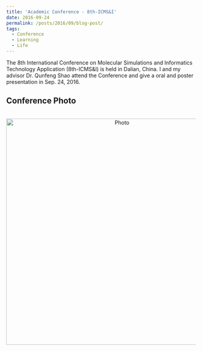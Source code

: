 ```yaml
---
title: 'Academic Conference - 8th-ICMS&I'
date: 2016-09-24
permalink: /posts/2016/09/blog-post/
tags:
  - Conference
  - Learning
  - Life
---
```


The 8th International Conference on Molecular Simulations and Informatics Technology Application (8th-ICMS&I) is held in Dalian, China. I and my advisor Dr. Qunfeng Shao attend the Conference and give a oral and poster presentation in Sep. 24, 2016.

## Conference Photo

<p align="center">
  <img src="https://yongjiguan.github.io/images/2016-1.jpg" alt="Photo" style="width:600;"/> 
</p>